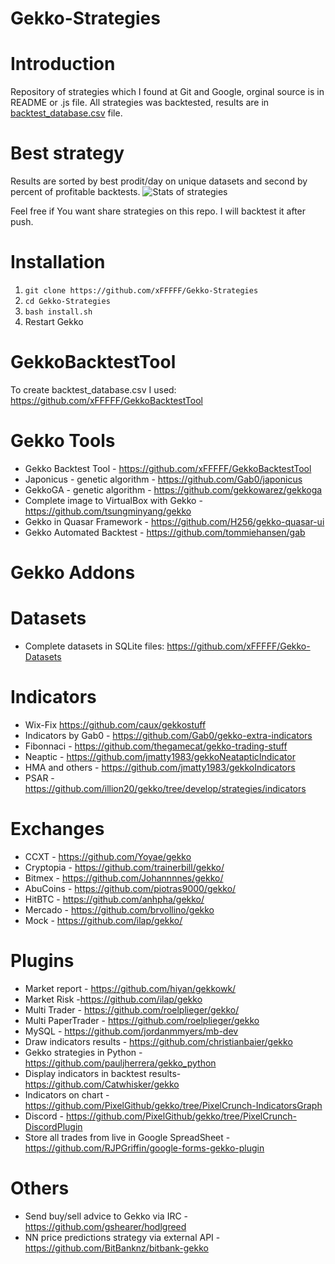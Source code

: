 # Gekko-Strategies
# Introduction
Repository of strategies which I found at Git and Google, orginal source is in README or .js file. All strategies was backtested, results are in [backtest_database.csv](https://github.com/xFFFFF/Gekko-Strategies/blob/master/backtest_database.csv) file.

# Best strategy
Results are sorted by best prodit/day on unique datasets and second by percent of profitable backtests.
![Stats of strategies](http://i.imgur.com/UFn4P7U.png)

Feel free if You want share strategies on this repo. I will backtest it after push.

# Installation
1. `git clone https://github.com/xFFFFF/Gekko-Strategies`
2. `cd Gekko-Strategies`
3. `bash install.sh`
4. Restart Gekko

# GekkoBacktestTool
To create backtest_database.csv I used: https://github.com/xFFFFF/GekkoBacktestTool

# Gekko Tools
- Gekko Backtest Tool - https://github.com/xFFFFF/GekkoBacktestTool
- Japonicus - genetic algorithm - https://github.com/Gab0/japonicus
- GekkoGA - genetic algorithm - https://github.com/gekkowarez/gekkoga
- Complete image to VirtualBox with Gekko - https://github.com/tsungminyang/gekko
- Gekko in Quasar Framework - https://github.com/H256/gekko-quasar-ui
- Gekko Automated Backtest - https://github.com/tommiehansen/gab

# Gekko Addons
# Datasets
- Complete datasets in SQLite files: https://github.com/xFFFFF/Gekko-Datasets
# Indicators
- Wix-Fix https://github.com/caux/gekkostuff
- Indicators by Gab0 - https://github.com/Gab0/gekko-extra-indicators
- Fibonnaci - https://github.com/thegamecat/gekko-trading-stuff
- Neaptic - https://github.com/jmatty1983/gekkoNeatapticIndicator
- HMA and others - https://github.com/jmatty1983/gekkoIndicators
- PSAR - https://github.com/illion20/gekko/tree/develop/strategies/indicators
# Exchanges
- CCXT - https://github.com/Yoyae/gekko
- Cryptopia - https://github.com/trainerbill/gekko/
- Bitmex - https://github.com/Johannnnes/gekko/
- AbuCoins - https://github.com/piotras9000/gekko/
- HitBTC - https://github.com/anhpha/gekko/
- Mercado - https://github.com/brvollino/gekko
- Mock - https://github.com/ilap/gekko/
# Plugins
- Market report - https://github.com/hiyan/gekkowk/
- Market Risk -https://github.com/ilap/gekko
- Multi Trader - https://github.com/roelplieger/gekko/
- Multi PaperTrader - https://github.com/roelplieger/gekko
- MySQL - https://github.com/jordanmmyers/mb-dev
- Draw indicators results - https://github.com/christianbaier/gekko
- Gekko strategies in Python - https://github.com/pauljherrera/gekko_python
- Display indicators in backtest results- https://github.com/Catwhisker/gekko
- Indicators on chart - https://github.com/PixelGithub/gekko/tree/PixelCrunch-IndicatorsGraph
- Discord - https://github.com/PixelGithub/gekko/tree/PixelCrunch-DiscordPlugin
- Store all trades from live in Google SpreadSheet - https://github.com/RJPGriffin/google-forms-gekko-plugin
# Others
- Send buy/sell advice to Gekko via IRC - https://github.com/gshearer/hodlgreed
- NN price predictions strategy via external API - https://github.com/BitBanknz/bitbank-gekko
